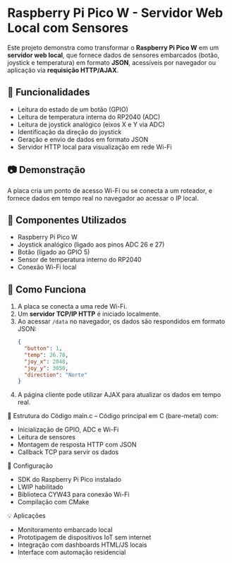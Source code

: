 # Raspberry Pi Pico W - Servidor Web Local com Sensores

Este projeto demonstra como transformar o **Raspberry Pi Pico W** em um **servidor web local**, que fornece dados de sensores embarcados (botão, joystick e temperatura) em formato **JSON**, acessíveis por navegador ou aplicação via **requisição HTTP/AJAX**.

## 🧰 Funcionalidades

- Leitura do estado de um botão (GPIO)
- Leitura de temperatura interna do RP2040 (ADC)
- Leitura de joystick analógico (eixos X e Y via ADC)
- Identificação da direção do joystick
- Geração e envio de dados em formato JSON
- Servidor HTTP local para visualização em rede Wi-Fi

## 📷 Demonstração

A placa cria um ponto de acesso Wi-Fi ou se conecta a um roteador, e fornece dados em tempo real no navegador ao acessar o IP local.

## 🧪 Componentes Utilizados

- Raspberry Pi Pico W
- Joystick analógico (ligado aos pinos ADC 26 e 27)
- Botão (ligado ao GPIO 5)
- Sensor de temperatura interno do RP2040
- Conexão Wi-Fi local

## 🧠 Como Funciona

1. A placa se conecta a uma rede Wi-Fi.
2. Um **servidor TCP/IP HTTP** é iniciado localmente.
3. Ao acessar `/data` no navegador, os dados são respondidos em formato JSON:
   ```json
   {
     "button": 1,
     "temp": 26.78,
     "joy_x": 2048,
     "joy_y": 3050,
     "direction": "Norte"
   }
4. A página cliente pode utilizar AJAX para atualizar os dados em tempo real.

📂 Estrutura do Código
main.c – Código principal em C (bare-metal) com:

- Inicialização de GPIO, ADC e Wi-Fi
- Leitura de sensores
- Montagem de resposta HTTP com JSON
- Callback TCP para servir os dados

🔧 Configuração

- SDK do Raspberry Pi Pico instalado
- LWIP habilitado
- Biblioteca CYW43 para conexão Wi-Fi
- Compilação com CMake

💡 Aplicações
- Monitoramento embarcado local
- Prototipagem de dispositivos IoT sem internet
- Integração com dashboards HTML/JS locais
- Interface com automação residencial

